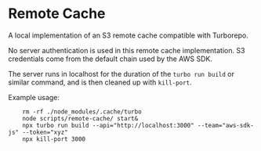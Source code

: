 # Remote Cache

A local implementation of an S3 remote cache compatible with Turborepo.

No server authentication is used in this remote cache implementation.
S3 credentials come from the default chain used by the AWS SDK.

The server runs in localhost for the duration of the `turbo run build` or similar command, and
is then cleaned up with `kill-port`.

Example usage:

```
	rm -rf ./node_modules/.cache/turbo
	node scripts/remote-cache/ start&
	npx turbo run build --api="http://localhost:3000" --team="aws-sdk-js" --token="xyz"
	npx kill-port 3000
```
